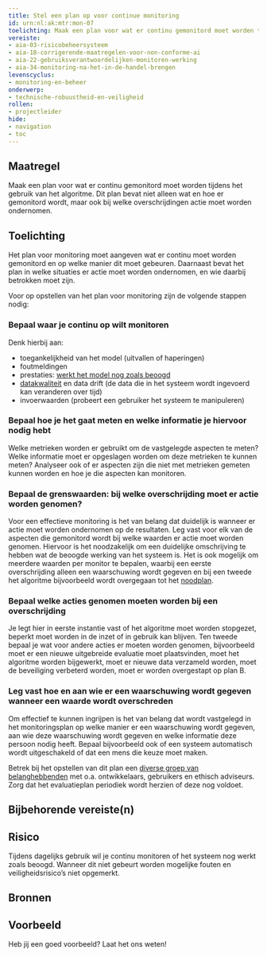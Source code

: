```yaml
---
title: Stel een plan op voor continue monitoring
id: urn:nl:ak:mtr:mon-07
toelichting: Maak een plan voor wat er continu gemonitord moet worden tijdens het gebruik van het algoritme. Dit plan bevat niet alleen wat en hoe er gemonitord wordt, maar ook bij welke overschrijdingen actie moet worden ondernomen.
vereiste:
- aia-03-risicobeheersysteem
- aia-18-corrigerende-maatregelen-voor-non-conforme-ai
- aia-22-gebruiksverantwoordelijken-monitoren-werking
- aia-34-monitoring-na-het-in-de-handel-brengen
levenscyclus:
- monitoring-en-beheer
onderwerp:
- technische-robuustheid-en-veiligheid
rollen:
- projectleider
hide:
- navigation
- toc
---
```


<!-- tags -->

## Maatregel
Maak een plan voor wat er continu gemonitord moet worden tijdens het gebruik van het algoritme. Dit plan bevat niet alleen wat en hoe er gemonitord wordt, maar ook bij welke overschrijdingen actie moet worden ondernomen.

## Toelichting
Het plan voor monitoring moet aangeven wat er continu moet worden gemonitord en op welke manier dit moet gebeuren. 
Daarnaast bevat het plan in welke situaties er actie moet worden ondernomen, en wie daarbij betrokken moet zijn. 

Voor op opstellen van het plan voor monitoring zijn de volgende stappen nodig:

### Bepaal waar je continu op wilt monitoren
Denk hierbij aan:

- toegankelijkheid van het model (uitvallen of haperingen)
- foutmeldingen
- prestaties: [werkt het model nog zoals beoogd](5-ver-01-functioneren-in-lijn-met-doeleinden.md)
- [datakwaliteit](3-dat-01-datakwaliteit.md) en data drift (de data die in het systeem wordt ingevoerd kan veranderen over tijd)
- invoerwaarden (probeert een gebruiker het systeem te manipuleren)

### Bepaal hoe je het gaat meten en welke informatie je hiervoor nodig hebt
Welke metrieken worden er gebruikt om de vastgelegde aspecten te meten? 
Welke informatie moet er opgeslagen worden om deze metrieken te kunnen meten? Analyseer ook of er aspecten zijn die niet met metrieken gemeten kunnen worden en hoe je die aspecten kan monitoren.   

### Bepaal de grenswaarden: bij welke overschrijding moet er actie worden genomen?
Voor een effectieve monitoring is het van belang dat duidelijk is wanneer er actie moet worden ondernomen op de resultaten. Leg vast voor elk van de aspecten die gemonitord wordt bij welke waarden er actie moet worden genomen. Hiervoor is het noodzakelijk om een duidelijke omschrijving te hebben wat de beoogde werking van het systeem is. Het is ook mogelijk om meerdere waarden per monitor te bepalen, waarbij een eerste overschrijding alleen een waarschuwing wordt gegeven en bij een tweede het algoritme bijvoorbeeld wordt overgegaan tot het [noodplan](4-owk-02-stopzetten-gebruik.md). 

### Bepaal welke acties genomen moeten worden bij een overschrijding
Je legt hier in eerste instantie vast of het algoritme moet worden stopgezet, beperkt moet worden in de inzet of in gebruik kan blijven. Ten tweede bepaal je wat voor andere acties er moeten worden genomen, bijvoorbeeld moet er een nieuwe uitgebreide evaluatie moet plaatsvinden, moet het algoritme worden bijgewerkt, moet er nieuwe data verzameld worden, moet de beveiliging verbeterd worden, moet er worden overgestapt op plan B. 

### Leg vast hoe en aan wie er een waarschuwing wordt gegeven wanneer een waarde wordt overschreden
Om effectief te kunnen ingrijpen is het van belang dat wordt vastgelegd in het monitoringsplan op welke manier er een waarschuwing wordt gegeven, aan wie deze waarschuwing wordt gegeven en welke informatie deze persoon nodig heeft. Bepaal bijvoorbeeld ook of een systeem automatisch wordt uitgeschakeld of dat een mens die keuze moet maken. 

Betrek bij het opstellen van dit plan een [diverse groep van belanghebbenden](1-pba-04-betrek-belanghebbenden.md) met o.a. ontwikkelaars, gebruikers en ethisch adviseurs. Zorg dat het evaluatieplan periodiek wordt herzien of deze nog voldoet.  


## Bijbehorende vereiste(n)

<!-- list_vereisten_on_maatregelen_page -->

## Risico
Tijdens dagelijks gebruik wil je continu monitoren of het systeem nog werkt zoals beoogd. Wanneer dit niet gebeurt worden mogelijke fouten en veiligheidsrisico’s niet opgemerkt. 

## Bronnen


## Voorbeeld

Heb jij een goed voorbeeld? Laat het ons weten!

